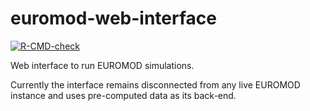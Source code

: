 # euromod-web-interface
<!-- badges: start -->
[![R-CMD-check](https://github.com/kr1stine/euromod-web-interface/workflows/R-CMD-check/badge.svg)](https://github.com/kr1stine/euromod-web-interface/actions)
<!-- badges: end -->
  
Web interface to run EUROMOD simulations.

Currently the interface remains disconnected from any live EUROMOD instance and
uses pre-computed data as its back-end.

